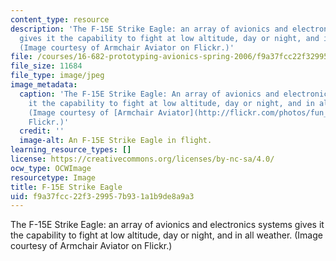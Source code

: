 ```yaml
---
content_type: resource
description: 'The F-15E Strike Eagle: an array of avionics and electronics systems
  gives it the capability to fight at low altitude, day or night, and in all weather.
  (Image courtesy of Armchair Aviator on Flickr.)'
file: /courses/16-682-prototyping-avionics-spring-2006/f9a37fcc22f329957b931a1b9de8a9a3_16-682s06.jpg
file_size: 11684
file_type: image/jpeg
image_metadata:
  caption: 'The F-15E Strike Eagle: An array of avionics and electronics systems gives
    it the capability to fight at low altitude, day or night, and in all weather.
    (Image courtesy of [Armchair Aviator](http://flickr.com/photos/fun_flying/) on
    Flickr.)'
  credit: ''
  image-alt: An F-15E Strike Eagle in flight.
learning_resource_types: []
license: https://creativecommons.org/licenses/by-nc-sa/4.0/
ocw_type: OCWImage
resourcetype: Image
title: F-15E Strike Eagle
uid: f9a37fcc-22f3-2995-7b93-1a1b9de8a9a3
---
```

The F-15E Strike Eagle: an array of avionics and electronics systems gives it the capability to fight at low altitude, day or night, and in all weather. (Image courtesy of Armchair Aviator on Flickr.)